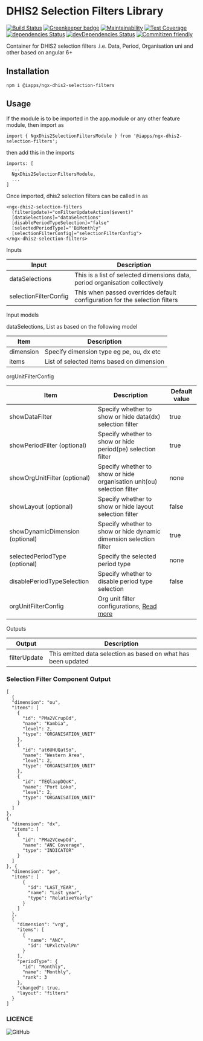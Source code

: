 # DHIS2 Selection Filters Library

[![Build Status](https://travis-ci.org/hisptz/ngx-dhis2-selection-filters.svg?branch=master)](https://travis-ci.org/hisptz/ngx-dhis2-selection-filters)
[![Greenkeeper badge](https://badges.greenkeeper.io/hisptz/ngx-dhis2-selection-filters.svg)](https://greenkeeper.io/)
[![Maintainability](https://api.codeclimate.com/v1/badges/796035eabe80e66f1979/maintainability)](https://codeclimate.com/github/hisptz/ngx-dhis2-selection-filters/maintainability)
[![Test Coverage](https://api.codeclimate.com/v1/badges/796035eabe80e66f1979/test_coverage)](https://codeclimate.com/github/hisptz/ngx-dhis2-selection-filters/test_coverage)
[![dependencies Status](https://david-dm.org/hisptz/ngx-dhis2-selection-filters/status.svg)](https://david-dm.org/hisptz/ngx-dhis2-selection-filters)
[![devDependencies Status](https://david-dm.org/hisptz/ngx-dhis2-selection-filters/dev-status.svg)](https://david-dm.org/hisptz/ngx-dhis2-selection-filters?type=dev)
[![Commitizen friendly](https://img.shields.io/badge/commitizen-friendly-brightgreen.svg)](http://commitizen.github.io/cz-cli/)


Container for DHIS2 selection filters .i.e. Data, Period, Organisation uni and other based on angular 6+

## Installation

`npm i @iapps/ngx-dhis2-selection-filters`

## Usage

If the module is to be imported in the app.module or any other feature module, then import as

`import { NgxDhis2SelectionFiltersModule } from '@iapps/ngx-dhis2-selection-filters';`

then add this in the imports

    imports: [
      ...
      NgxDhis2SelectionFiltersModule,
      ...
    ]

Once imported, dhis2 selection filters can be called in as

    <ngx-dhis2-selection-filters
      (filterUpdate)="onFilterUpdateAction($event)"
      [dataSelections]="dataSelections"
      [disablePeriodTypeSelection]="false"
      [selectedPeriodType]="'BiMonthly"
      [selectionFilterConfig]="selectionFilterConfig">
    </ngx-dhis2-selection-filters>

Inputs

| Input                 | Description                                                                  |
| --------------------- | ---------------------------------------------------------------------------- |
| dataSelections        | This is a list of selected dimensions data, period organisation collectively |
| selectionFilterConfig | This when passed overrides default configuration for the selection filters   |

Input models

dataSelections, List as based on the following model

| Item      | Description                               |
| --------- | ----------------------------------------- |
| dimension | Specify dimension type eg pe, ou, dx etc  |
| items     | List of selected items based on dimension |

orgUnitFilterConfig

| Item                            | Description                                                                                                 | Default value |
| ------------------------------- | ----------------------------------------------------------------------------------------------------------- | ------------- |
| showDataFilter                  | Specify whether to show or hide data(dx) selection filter                                                   | true          |
| showPeriodFilter (optional)     | Specify whether to show or hide period(pe) selection filter                                                 | true          |
| showOrgUnitFilter (optional)    | Specify whether to show or hide organisation unit(ou) selection filter                                      | none          |
| showLayout (optional)           | Specify whether to show or hide layout selection filter                                                     | false         |
| showDynamicDimension (optional) | Specify whether to show or hide dynamic dimension selection filter                                          | true          |
|selectedPeriodType (optional)| Specify the selected period type| none
|disablePeriodTypeSelection| Specify whether to disable period type selection| false
| orgUnitFilterConfig             | Org unit filter configurations, [Read more](https://www.npmjs.com/package/@iapps/ngx-dhis2-org-unit-filter) |               |                 |

Outputs

| Output       | Description                                                   |
| ------------ | ------------------------------------------------------------- |
| filterUpdate | This emitted data selection as based on what has been updated |


### Selection Filter Component Output
    [
      {
      "dimension": "ou",
      "items": [
        {
          "id": "PMa2VCrupOd",
          "name": "Kambia",
          "level": 2,
          "type": "ORGANISATION_UNIT"
        },
        {
          "id": "at6UHUQatSo",
          "name": "Western Area",
          "level": 2,
          "type": "ORGANISATION_UNIT"
        },
        {
          "id": "TEQlaapDQoK",
          "name": "Port Loko",
          "level": 2,
          "type": "ORGANISATION_UNIT"
        }
      ]
    }, 
    {
      "dimension": "dx",
      "items": [
        {
          "id": "PMa2VCewpOd",
          "name": "ANC Coverage",
          "type": "INDICATOR"
        }
      ]
    }, {
      "dimension": "pe",
      "items": [
          {
            "id": "LAST_YEAR",
            "name": "Last year",
            "type": "RelativeYearly"
          }
        ]
      },
      {
        "dimension": "vrg",
        "items": [
          {
            "name": "ANC",
            "id": "UPxlctvalPn"
          }
        ],
        "periodType": {
          "id": "Monthly",
          "name": "Monthly",
          "rank": 3
        },
        "changed": true,
        "layout": "filters"
      }
    ]

### LICENCE
![GitHub](https://img.shields.io/github/license/hisptz/ngx-dhis2-selection-filters?style=for-the-badge)
